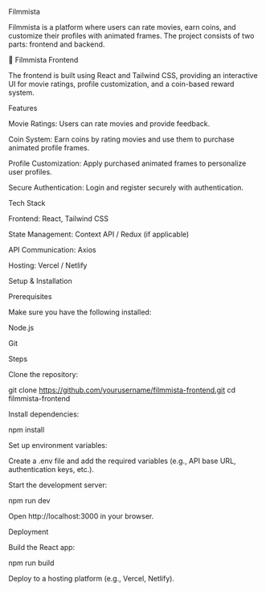 Filmmista

Filmmista is a platform where users can rate movies, earn coins, and customize their profiles with animated frames. The project consists of two parts: frontend and backend.

📌 Filmmista Frontend

The frontend is built using React and Tailwind CSS, providing an interactive UI for movie ratings, profile customization, and a coin-based reward system.

Features

Movie Ratings: Users can rate movies and provide feedback.

Coin System: Earn coins by rating movies and use them to purchase animated profile frames.

Profile Customization: Apply purchased animated frames to personalize user profiles.

Secure Authentication: Login and register securely with authentication.

Tech Stack

Frontend: React, Tailwind CSS

State Management: Context API / Redux (if applicable)

API Communication: Axios

Hosting: Vercel / Netlify

Setup & Installation

Prerequisites

Make sure you have the following installed:

Node.js

Git

Steps

Clone the repository:

git clone https://github.com/yourusername/filmmista-frontend.git
cd filmmista-frontend

Install dependencies:

npm install

Set up environment variables:

Create a .env file and add the required variables (e.g., API base URL, authentication keys, etc.).

Start the development server:

npm run dev

Open http://localhost:3000 in your browser.

Deployment

Build the React app:

npm run build

Deploy to a hosting platform (e.g., Vercel, Netlify).
